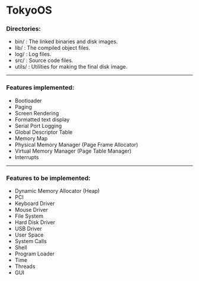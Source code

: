 # TokyoOS

### Directories:
- bin/      : The linked binaries and disk images.
- lib/      : The compiled object files.
- log/      : Log files.
- src/      : Source code files.
- utils/    : Utilities for making the final disk image.

---

### Features implemented:
- Bootloader
- Paging
- Screen Rendering
- Formatted text display
- Serial Port Logging
- Global Descriptor Table
- Memory Map
- Physical Memory Manager (Page Frame Allocator)
- Virtual Memory Manager (Page Table Manager)
- Interrupts

---

### Features to be implemented:
- Dynamic Memory Allocator (Heap)
- PCI
- Keyboard Driver
- Mouse Driver
- File System
- Hard Disk Driver
- USB Driver
- User Space
- System Calls
- Shell
- Program Loader
- Time
- Threads
- GUI